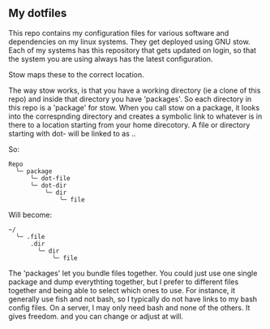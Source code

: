 ## My dotfiles
This repo contains my configuration files for various software and dependencies on my linux systems. They get deployed using GNU stow. Each of my systems has this repository that gets updated on login, so that the system you are using always has the latest configuration.

Stow maps these to the correct location.

The way stow works, is that you have a working directory (ie a clone of this repo) and inside that directory you have 'packages'. So each directory in this repo is a 'package' for stow. When you call stow on a package, it looks into the correspnding directory and creates a symbolic link to whatever is in there to a location starting from your home direcotory. A file or directory starting with dot-<something> will be linked to as .<something>.

So:

    Repo
      ╰─ package
          ╰─ dot-file
          ╰─ dot-dir
              ╰─ dir
                  ╰─ file

Will become:

    ~/
      ╰─ .file
          .dir
            ╰─ dir
                ╰─ file

The 'packages' let you bundle files together. You could just use one single package and dump everythting together, but I prefer to different files together and being able to select which ones to use. For instance, it generally use fish and not bash, so I typically do not have links to my bash config files. On a server, I may only need bash and none of the others. It gives freedom. and you can change or adjust at will.
